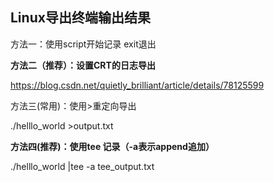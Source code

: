 ## Linux导出终端输出结果 ##

方法一：使用script开始记录 exit退出

**方法二（推荐）：设置CRT的日志导出**

https://blog.csdn.net/quietly_brilliant/article/details/78125599

方法三(常用)：使用>重定向导出

./helllo_world >output.txt

**方法四(推荐)：使用tee 记录（-a表示append追加）**

./helllo_world |tee -a tee_output.txt
